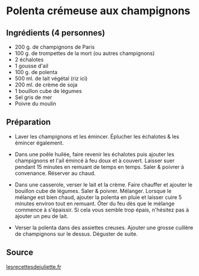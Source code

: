# Polenta crémeuse aux champignons

## Ingrédients (4 personnes)

- 200 g. de champignons de Paris
- 100 g. de trompettes de la mort (ou autres champignons)
- 2 échalotes
- 1 gousse d'ail
- 100 g. de polenta
- 500 ml. de lait végétal (riz ici)
- 200 ml. de crème de soja
- 1 bouillon cube de légumes
- Sel gris de mer
- Poivre du moulin

## Préparation

- Laver les champignons et les émincer. Éplucher les échalotes & les émincer également.

- Dans une poêle huilée, faire revenir les échalotes puis ajouter les champignons et l'ail émincé à feu doux et à couvert. Laisser suer pendant 15 minutes en remuant de temps en temps. Saler & poivrer à convenance. Réserver au chaud.

- Dans une casserole, verser le lait et la crème. Faire chauffer et ajouter le bouillon cube de légumes. Saler & poivrer. Mélanger. Lorsque le mélange est bien chaud, ajouter la polenta en pluie et laisser cuire 5 minutes environ tout en remuant. Ôter du feu dès que le mélange commence à s'épaissir. Si cela vous semble trop épais, n'hésitez pas à ajouter un peu de lait.

- Verser la polenta dans des assiettes creuses. Ajouter une grosse cuillère de champignons sur le dessus. Déguster de suite.

## Source

[lesrecettesdejuliette.fr](http://lesrecettesdejuliette.fr/article-polenta-cremeuse-aux-champignons-100-vegetal-124753022.html)
